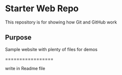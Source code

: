 # Starter Web Repo

This repository is for showing how Git and GitHub work

## Purpose

Sample website with plenty of files for demos

=================

write in Readme file